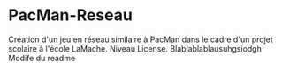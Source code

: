 # PacMan-Reseau
Création d'un jeu en réseau similaire à PacMan dans le cadre d'un 
projet scolaire à l'école LaMache. Niveau License.
Blablablablausuhgsiodgh
Modife du readme